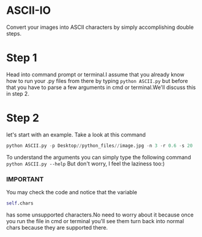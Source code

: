 # ASCII-IO
Convert your images into ASCII characters by simply accomplishing double steps.
# Step 1
Head into command prompt or terminal.I assume that you already know how to
run your .py files from there by typing `python ASCII.py` but before that you have to parse a few arguments in cmd or terminal.We'll discuss this in step 2.
# Step 2
let's start with an example.
Take a look at this command
```python
python ASCII.py -p Desktop//python_files//image.jpg -n 3 -r 0.6 -s 20
```
To understand the arguments you can simply type
the following command
`python ASCII.py --help`
But don't worry, I feel the laziness too:)
### IMPORTANT
You may check the code and notice that the variable 
```python
self.chars
```
has some unsupported characters.No need to worry about it because once you run the file in cmd or terminal you'll see them turn back into normal chars because they are supported there.
